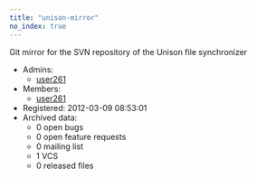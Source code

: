 ```yaml
---
title: "unison-mirror"
no_index: true
---
```


Git mirror for the SVN repository of the Unison file synchronizer


* Admins:
  * [user261](/users/user261)
* Members:
  * [user261](/users/user261)
* Registered: 2012-03-09 08:53:01
* Archived data:
  * 0 open bugs
  * 0 open feature requests
  * 0 mailing list
  * 1 VCS
  * 0 released files
